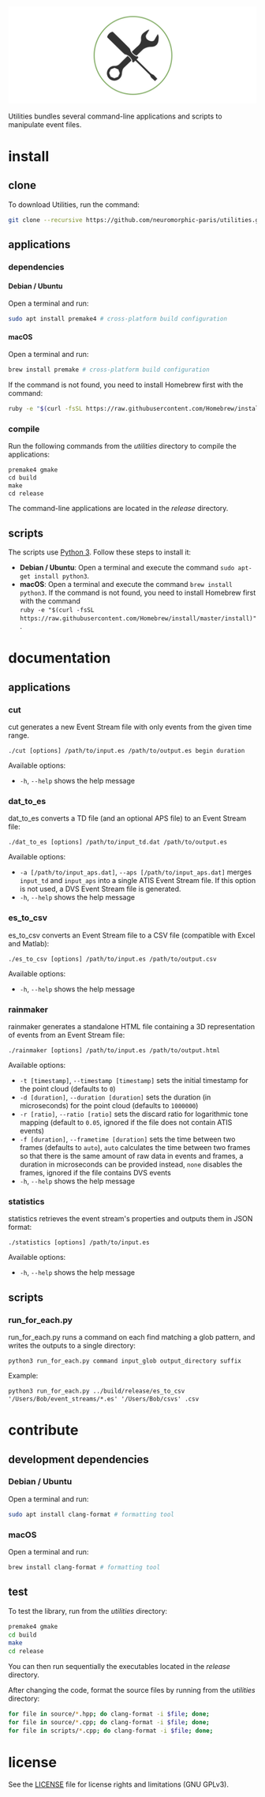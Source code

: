 ![utilities](banner.png "The Utilities banner")

Utilities bundles several command-line applications and scripts to manipulate event files.

# install

## clone

To download Utilities, run the command:
```sh
git clone --recursive https://github.com/neuromorphic-paris/utilities.git
```

## applications

### dependencies

#### Debian / Ubuntu

Open a terminal and run:
```sh
sudo apt install premake4 # cross-platform build configuration
```

#### macOS

Open a terminal and run:
```sh
brew install premake # cross-platform build configuration
```
If the command is not found, you need to install Homebrew first with the command:
```sh
ruby -e "$(curl -fsSL https://raw.githubusercontent.com/Homebrew/install/master/install)"
```

### compile

Run the following commands from the *utilities* directory to compile the applications:
```
premake4 gmake
cd build
make
cd release
```

The command-line applications are located in the *release* directory.

## scripts

The scripts use [Python 3](https://www.python.org). Follow these steps to install it:
  - __Debian / Ubuntu__: Open a terminal and execute the command `sudo apt-get install python3`.
  - __macOS__: Open a terminal and execute the command `brew install python3`. If the command is not found, you need to install Homebrew first with the command<br />
    `ruby -e "$(curl -fsSL https://raw.githubusercontent.com/Homebrew/install/master/install)"`.

# documentation

## applications

### cut

cut generates a new Event Stream file with only events from the given time range.
```
./cut [options] /path/to/input.es /path/to/output.es begin duration
```
Available options:
  - `-h`, `--help` shows the help message

### dat_to_es

dat_to_es converts a TD file (and an optional APS file) to an Event Stream file:
```
./dat_to_es [options] /path/to/input_td.dat /path/to/output.es
```
Available options:
  - `-a [/path/to/input_aps.dat]`, `--aps [/path/to/input_aps.dat]` merges `input_td` and `input_aps` into a single ATIS Event Stream file. If this option is not used, a DVS Event Stream file is generated.
  - `-h`, `--help` shows the help message

### es_to_csv

es_to_csv converts an Event Stream file to a CSV file (compatible with Excel and Matlab):
```
./es_to_csv [options] /path/to/input.es /path/to/output.csv
```
Available options:
  - `-h`, `--help` shows the help message

### rainmaker

rainmaker generates a standalone HTML file containing a 3D representation of events from an Event Stream file:
```
./rainmaker [options] /path/to/input.es /path/to/output.html
```
Available options:
  - `-t [timestamp]`, `--timestamp [timestamp]` sets the initial timestamp for the point cloud (defaults to `0`)
  - `-d [duration]`, `--duration [duration]` sets the duration (in microseconds) for the point cloud (defaults to `1000000`)
  - `-r [ratio]`, `--ratio [ratio]` sets the discard ratio for logarithmic tone mapping (default to `0.05`, ignored if the file does not contain ATIS events)
  - `-f [duration]`, `--frametime [duration]` sets the time between two frames (defaults to `auto`), `auto` calculates the time between two frames so that there is the same amount of raw data in events and frames, a duration in microseconds can be provided instead, `none` disables the frames, ignored if the file contains DVS events
  - `-h`, `--help` shows the help message

### statistics

statistics retrieves the event stream's properties and outputs them in JSON format:
```
./statistics [options] /path/to/input.es
```
Available options:
  - `-h`, `--help` shows the help message

## scripts

### run_for_each.py

run_for_each.py runs a command on each find matching a glob pattern, and writes the outputs to a single directory:
```
python3 run_for_each.py command input_glob output_directory suffix
```
Example:
```
python3 run_for_each.py ../build/release/es_to_csv '/Users/Bob/event_streams/*.es' '/Users/Bob/csvs' .csv
```

# contribute

## development dependencies

### Debian / Ubuntu

Open a terminal and run:
```sh
sudo apt install clang-format # formatting tool
```

### macOS

Open a terminal and run:
```sh
brew install clang-format # formatting tool
```

## test

To test the library, run from the *utilities* directory:
```sh
premake4 gmake
cd build
make
cd release
```

You can then run sequentially the executables located in the *release* directory.

After changing the code, format the source files by running from the *utilities* directory:
```sh
for file in source/*.hpp; do clang-format -i $file; done;
for file in source/*.cpp; do clang-format -i $file; done;
for file in scripts/*.cpp; do clang-format -i $file; done;
```

# license

See the [LICENSE](LICENSE.txt) file for license rights and limitations (GNU GPLv3).
